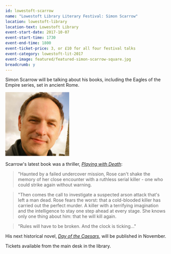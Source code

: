 ```yaml
---
id: lowestoft-scarrow
name: "Lowestoft Library Literary Festival: Simon Scarrow"
location: lowestoft-library
location-text: Lowestoft Library
event-start-date: 2017-10-07
event-start-time: 1730
event-end-time: 1800
event-ticket-price: 3, or £10 for all four festival talks
event-category: lowestoft-lit-2017
event-image: featured/featured-simon-scarrow-square.jpg
breadcrumb: y
---
```


Simon Scarrow will be talking about his books, including the Eagles of the Empire series, set in ancient Rome.

<img src="/images/featured/featured-simon-scarrow-square.jpg" alt="Simon Scarrow" class="custom-br-50 mw-40 {% include /c/img-float-right.html %}" />

Scarrow's latest book was a thriller, [<cite>Playing with Death</cite>](https://suffolk.spydus.co.uk/cgi-bin/spydus.exe/ENQ/OPAC/BIBENQ?BRN=2171849):

> "Haunted by a failed undercover mission, Rose can't shake the memory of her close encounter with a ruthless serial killer - one who could strike again without warning.

> "Then comes the call to investigate a suspected arson attack that's left a man dead. Rose fears the worst: that a cold-blooded killer has carried out the perfect murder. A killer with a terrifying imagination and the intelligence to stay one step ahead at every stage. She knows only one thing about him: that he will kill again.

> "Rules will have to be broken. And the clock is ticking..."

His next historical novel, [<cite>Day of the Caesars</cite>](https://suffolk.spydus.co.uk/cgi-bin/spydus.exe/ENQ/OPAC/BIBENQ?BRN=2270000), will be published in November.

Tickets available from the main desk in the library.
